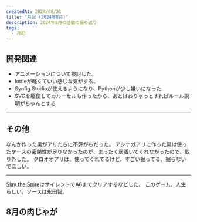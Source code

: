 ```yaml
---
createdAt: 2024/08/31
title: "月記 (2024年8月)"
description: 2024年8月の活動の振り返り
tags: 
  - 月記
---
```


## 開発関連

* アニメーションについて検討した。
* lottieが軽くていい感じな気がする。
* Synfig Studioが使えるようになり、Pythonが少し嫌いになった
* SVGを駆使してカルーセルも作ったから、あとはおりゃっとすればルール説明がちゃんとする

---

## その他

なんか作った巣がアリたちに不評がちだった。
アシナガアリに作った巣は使ったケースの密閉性が足りなかったのが、まったく居着いてくれなかったので、取り外した。
クロオオアリは、使ってくれてるけど、すごい掘ってる。掘らないでほしい。

---

[Slay the Spire](https://store.steampowered.com/app/646570/Slay_the_Spire/)はサイレントでA6までクリアするなどした。
このゲーム、人生らしい。ソースは永田智。

## 8月の肉じゃが
